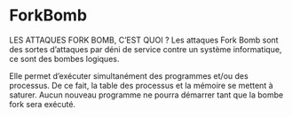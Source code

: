 # ForkBomb
LES ATTAQUES FORK BOMB, C’EST QUOI ?
Les attaques Fork Bomb sont des sortes d’attaques par déni de service contre un système informatique, ce sont des bombes logiques.

Elle permet d’exécuter simultanément des programmes et/ou des processus. De ce fait, la table des processus et la mémoire se mettent à saturer. Aucun nouveau programme ne pourra démarrer tant que la bombe fork sera exécuté.

